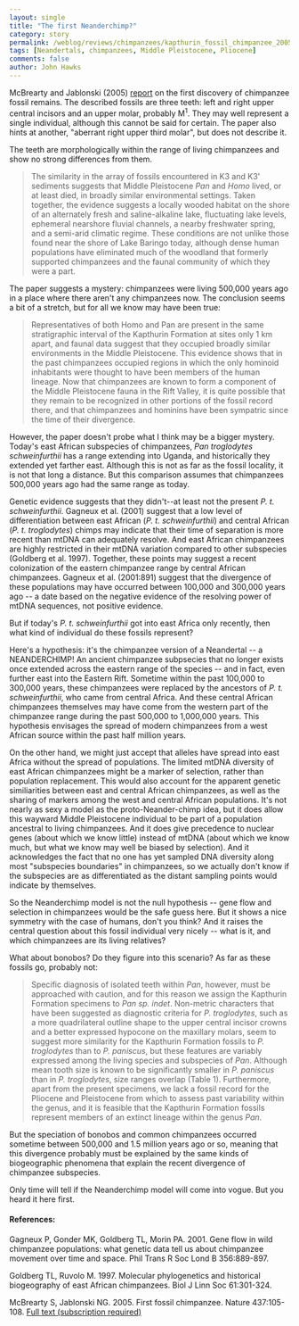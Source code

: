 ```yaml
---
layout: single 
title: "The first Neanderchimp?" 
category: story
permalink: /weblog/reviews/chimpanzees/kapthurin_fossil_chimpanzee_2005.html
tags: [Neandertals, chimpanzees, Middle Pleistocene, Pliocene] 
comments: false 
author: John Hawks 
---
```



<p>
McBrearty and Jablonski (2005) <a href="http://www.nature.com/nature/journal/v437/n7055/full/nature04008.html">report</a> on the first discovery of chimpanzee fossil remains. The described fossils are three teeth: left and right upper central incisors and an upper molar, probably M<sup>1</sup>. They may well represent a single individual, although this cannot be said for certain. The paper also hints at another, "aberrant right upper third molar", but does not describe it. 
</p>

<p>
The teeth are morphologically within the range of living chimpanzees and show no strong differences from them. 
</p>

<blockquote>The similarity in the array of fossils encountered in K3 and K3' sediments suggests that Middle Pleistocene <i>Pan</i> and <i>Homo</i> lived, or at least died, in broadly similar environmental settings. Taken together, the evidence suggests a locally wooded habitat on the shore of an alternately fresh and saline-alkaline lake, fluctuating lake levels, ephemeral nearshore fluvial channels, a nearby freshwater spring, and a semi-arid climatic regime. These conditions are not unlike those found near the shore of Lake Baringo today, although dense human populations have eliminated much of the woodland that formerly supported chimpanzees and the faunal community of which they were a part.</blockquote>

<p>
The paper suggests a mystery: chimpanzees were living 500,000 years ago in a place where there aren't any chimpanzees now. The conclusion seems a bit of a stretch, but for all we know may have been true: 
</p>

<blockquote>Representatives of both Homo and Pan are present in the same stratigraphic interval of the Kapthurin Formation at sites only 1 km apart, and faunal data suggest that they occupied broadly similar environments in the Middle Pleistocene. This evidence shows that in the past chimpanzees occupied regions in which the only hominoid inhabitants were thought to have been members of the human lineage. Now that chimpanzees are known to form a component of the Middle Pleistocene fauna in the Rift Valley, it is quite possible that they remain to be recognized in other portions of the fossil record there, and that chimpanzees and hominins have been sympatric since the time of their divergence.</blockquote>

<p>
However, the paper doesn't probe what I think may be a bigger mystery. Today's east African subspecies of chimpanzees, <i>Pan troglodytes schweinfurthii</i> has a range extending into Uganda, and historically they extended yet farther east. Although this is not as far as the fossil locality, it is not that long a distance. But this comparison assumes that chimpanzees 500,000 years ago had the same range as today. 
</p>

<p>
Genetic evidence suggests that they didn't--at least not the present <i>P. t. schweinfurthii</i>. Gagneux et al. (2001) suggest that a low level of differentiation between east African (<i>P. t. schweinfurthii</i>) and central African (<i>P. t. troglodytes</i>) chimps may indicate that their time of separation is more recent than mtDNA can adequately resolve. And east African chimpanzees are highly restricted in their mtDNA variation compared to other subspecies (Goldberg et al. 1997). Together, these points may suggest a recent colonization of the eastern chimpanzee range by central African chimpanzees. Gagneux et al. (2001:891) suggest that the divergence of these populations may have occurred between 100,000 and 300,000 years ago -- a date based on the negative evidence of the resolving power of mtDNA sequences, not positive evidence. 
</p>

<p>
But if today's <i>P. t. schweinfurthii</i> got into east Africa only recently, then what kind of individual do these fossils represent? 
</p>

<p>
Here's a hypothesis: it's the chimpanzee version of a Neandertal -- a NEANDERCHIMP! An ancient chimpanzee subpsecies that no longer exists once extended across the eastern range of the species -- and in fact, even further east into the Eastern Rift. Sometime within the past 100,000 to 300,000 years, these chimpanzees were replaced by the ancestors of <i>P. t. schweinfurthii</i>, who came from central Africa. And these central African chimpanzees themselves may have come from the western part of the chimpanzee range during the past 500,000 to 1,000,000 years. This hypothesis envisages the spread of modern chimpanzees from a west African source within the past half million years. 
</p>

<p>
On the other hand, we might just accept that alleles have spread into east Africa without the spread of populations. The limited mtDNA diversity of east African chimpanzees might be a marker of selection, rather than population replacement. This would also account for the apparent genetic similiarities between east and central African chimpanzees, as well as the sharing of markers among the west and central African populations. It's not nearly as sexy a model as the proto-Neander-chimp idea, but it does allow this wayward Middle Pleistocene individual to be part of a population ancestral to living chimpanzees. And it does give precedence to nuclear genes (about which we know little) instead of mtDNA (about which we know much, but what we know may well be biased by selection). And it acknowledges the fact that no one has yet sampled DNA diversity along most "subspecies boundaries" in chimpanzees, so we actually don't know if the subspecies are as differentiated as the distant sampling points would indicate by themselves. 
</p>

<p>
So the Neanderchimp model is not the null hypothesis -- gene flow and selection in chimpanzees would be the safe guess here. But it shows a nice symmetry with the case of humans, don't you think? And it raises the central question about this fossil individual very nicely -- what is it, and which chimpanzees are its living relatives? 
</p>

<p>
What about bonobos? Do they figure into this scenario? As far as these fossils go, probably not: 
</p>

<blockquote>Specific diagnosis of isolated teeth within <i>Pan</i>, however, must be approached with caution, and for this reason we assign the Kapthurin Formation specimens to <i>Pan sp. indet</i>. Non-metric characters that have been suggested as diagnostic criteria for <i>P. troglodytes</i>, such as a more quadrilateral outline shape to the upper central incisor crowns and a better expressed hypocone on the maxillary molars, seem to suggest more similarity for the Kapthurin Formation fossils to <i>P. troglodytes</i> than to <i>P. paniscus</i>, but these features are variably expressed among the living species and subspecies of <i>Pan</i>. Although mean tooth size is known to be significantly smaller in <i>P. paniscus</i> than in <i>P. troglodytes</i>, size ranges overlap (Table 1). Furthermore, apart from the present specimens, we lack a fossil record for the Pliocene and Pleistocene from which to assess past variability within the genus, and it is feasible that the Kapthurin Formation fossils represent members of an extinct lineage within the genus <i>Pan</i>.</blockquote>

<p>
But the speciation of bonobos and common chimpanzees occurred sometime between 500,000 and 1.5 million years ago or so, meaning that this divergence probably must be explained by the same kinds of biogeographic phenomena that explain the recent divergence of chimpanzee subspecies.
</p>

<p>
Only time will tell if the Neanderchimp model will come into vogue. But you heard it here first. 
</p>

<h4>References:</h4>

<p class="cite">Gagneux P, Gonder MK, Goldberg TL, Morin PA. 2001. Gene flow in wild chimpanzee populations: what genetic data tell us about chimpanzee movement over time and space. Phil Trans R Soc Lond B 356:889-897. </p>

<p class="cite">Goldberg TL, Ruvolo M. 1997. Molecular phylogenetics and historical biogeography of east African chimpanzees. Biol J Linn Soc 61:301-324. </p>

<p class="cite">McBrearty S, Jablonski NG. 2005. First fossil chimpanzee. Nature 437:105-108. <a href="http://www.nature.com/nature/journal/v437/n7055/full/nature04008.html">Full text (subscription required)</a></p>


